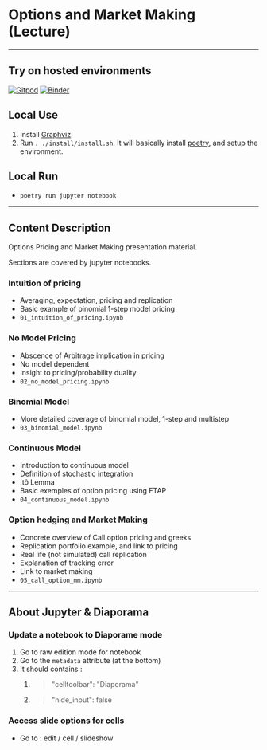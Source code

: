 # Options and Market Making (Lecture)

---

## Try on hosted environments

[![Gitpod](https://gitpod.io/button/open-in-gitpod.svg)](https://gitpod.io/#https://github.com/RedRise/lect_options_and_mm) 
[![Binder](https://mybinder.org/badge_logo.svg)](https://mybinder.org/v2/gh/RedRise/lect_options_and_mm/HEAD)

## Local Use

1. Install [Graphviz](https://www.graphviz.org/download).
2. Run ```. ./install/install.sh```. It will basically install [poetry](https://python-poetry.org/docs/#installation), and setup the environment.

## Local Run

- ```poetry run jupyter notebook```

---

## Content Description

Options Pricing and Market Making presentation material.

Sections are covered by jupyter notebooks.

### Intuition of pricing

- Averaging, expectation, pricing and replication
- Basic example of binomial 1-step model pricing
- ```01_intuition_of_pricing.ipynb```

### No Model Pricing

- Abscence of Arbitrage implication in pricing
- No model dependent
- Insight to pricing/probability duality
- ```02_no_model_pricing.ipynb```

### Binomial Model

- More detailed coverage of binomial model, 1-step and multistep
- ```03_binomial_model.ipynb```

### Continuous Model

- Introduction to continuous model
- Definition of stochastic integration
- Itô Lemma
- Basic exemples of option pricing using FTAP
- ```04_continuous_model.ipynb```

### Option hedging and Market Making

- Concrete overview of Call option pricing and greeks
- Replication portfolio example, and link to pricing
- Real life (not simulated) call replication
- Explanation of tracking error
- Link to market making
- ```05_call_option_mm.ipynb```

---

## About Jupyter & Diaporama

### Update a notebook to Diaporame mode

1. Go to raw edition mode for notebook
2. Go to the ```metadata``` attribute (at the bottom)
3. It should contains :
   1. >"celltoolbar": "Diaporama"
   2. >"hide_input": false

### Access slide options for cells

- Go to : edit / cell / slideshow
